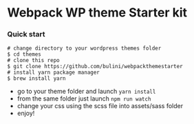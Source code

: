 # Webpack WP theme Starter kit

### Quick start
```shell
# change directory to your wordpress themes folder
$ cd themes
# clone this repo
$ git clone https://github.com/bulini/webpackthemestarter
# install yarn package manager
$ brew install yarn
```
- go to your theme folder and launch ```yarn install```
- from the same folder just launch ```npm run watch```
- change your css using the scss file into assets/sass folder
- enjoy!
